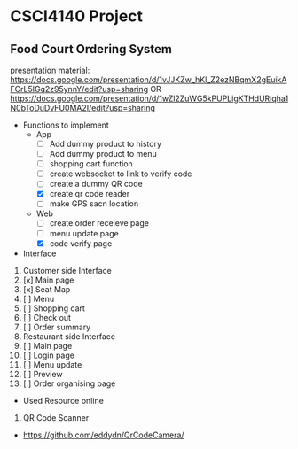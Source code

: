 # CSCI4140 Project
## Food Court Ordering System
presentation material: https://docs.google.com/presentation/d/1vJJKZw_hKl_Z2ezNBqmX2gEuikAFCrL5IGq2z95ynnY/edit?usp=sharing
OR
https://docs.google.com/presentation/d/1wZl2ZuWG5kPUPLigKTHdURlqha1N0bToDuDvFU0MA2I/edit?usp=sharing

- Functions to implement
  * App
    + [ ] Add dummy product to history
    + [ ] Add dummy product to menu
    + [ ] shopping cart function
    + [ ] create websocket to link to verify code
    + [ ] create a dummy QR code
    + [x] create qr code reader
    + [ ] make GPS sacn location
  * Web
    + [ ] create order receieve page
    + [ ] menu update page
    + [x] code verify page

- Interface
1. Customer side Interface
  1. [x] Main page
  1. [x] Seat Map
  1. [ ] Menu
  1. [ ] Shopping cart
  1. [ ] Check out
  1. [ ] Order summary
1. Restaurant side Interface
  1. [ ] Main page
  1. [ ] Login page
  1. [ ] Menu update
  1. [ ] Preview
  1. [ ] Order organising page


- Used Resource online
1. QR Code Scanner
  + https://github.com/eddydn/QrCodeCamera/
